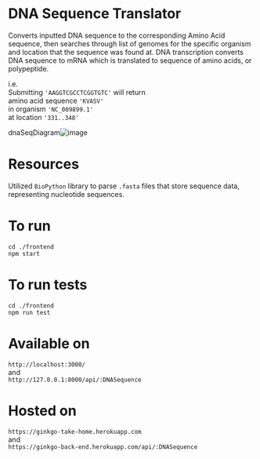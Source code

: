 # DNA Sequence Translator
Converts inputted DNA sequence to the corresponding Amino Acid sequence, then searches through list of genomes for the specific organism and location that the sequence was found at.
DNA transcription converts DNA sequence to mRNA which is translated to sequence of amino acids, or polypeptide.

i.e. <br/>
Submitting ``'AAGGTCGCCTCGGTGTC'`` will return <br/> 
amino acid sequence ``'KVASV'`` <br/> 
in organism ``'NC_009899.1'`` <br/>
at location ``'331..348'``

dnaSeqDiagram![image](https://user-images.githubusercontent.com/55855284/147863648-57603ee5-3b32-4fdd-8881-d8611aee71ad.png)


# Resources
Utilized `BioPython` library to parse `.fasta` files that store sequence data, representing nucleotide sequences.

# To run
``cd ./frontend`` <br/>
``npm start``

# To run tests
``cd ./frontend`` <br/>
``npm run test``

# Available on
``http://localhost:3000/`` <br/> and <br/> ``http://127.0.0.1:8000/api/:DNASequence``

# Hosted on
``https://ginkgo-take-home.herokuapp.com`` 
    <br/> and <br/> 
``https://ginkgo-back-end.herokuapp.com/api/:DNASequence``

